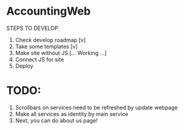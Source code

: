# AccountingWeb

STEPS TO DEVELOP

1. Check develop roadmap [v]
2. Take some templates [v]
3. Make site without JS [... Working ...]
4. Connect JS for site
5. Deploy


# TODO:

1. Scrollbars on services need to be refreshed by update webpage
2. Make all services as identity by main service
3. Next, you can do about us page!